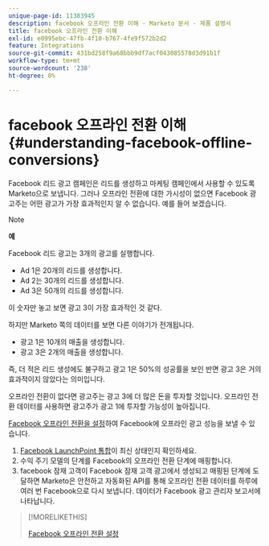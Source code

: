 ```yaml
---
unique-page-id: 11383945
description: facebook 오프라인 전환 이해 - Marketo 문서 - 제품 설명서
title: facebook 오프라인 전환 이해
exl-id: e0995ebc-47fb-4f10-b767-4fe9f572b2d2
feature: Integrations
source-git-commit: 431bd258f9a68bbb9df7acf043085578d3d91b1f
workflow-type: tm+mt
source-wordcount: '238'
ht-degree: 0%

---
```


# facebook 오프라인 전환 이해 {#understanding-facebook-offline-conversions}

Facebook 리드 광고 캠페인은 리드를 생성하고 마케팅 캠페인에서 사용할 수 있도록 Marketo으로 보냅니다. 그러나 오프라인 전환에 대한 가시성이 없으면 Facebook 광고주는 어떤 광고가 가장 효과적인지 알 수 없습니다. 예를 들어 보겠습니다.

>[!NOTE]
>
>**예**
>
>Facebook 리드 광고는 3개의 광고를 실행합니다.
>
>* Ad 1은 20개의 리드를 생성합니다.
>* Ad 2는 30개의 리드를 생성합니다.
>* Ad 3은 50개의 리드를 생성합니다.
>
>이 숫자만 놓고 보면 광고 3이 가장 효과적인 것 같다.
>
>하지만 Marketo 쪽의 데이터를 보면 다른 이야기가 전개됩니다.
>
>* 광고 1은 10개의 매출을 생성합니다.
>* 광고 3은 2개의 매출을 생성합니다.
>
>즉, 더 적은 리드 생성에도 불구하고 광고 1은 50%의 성공률을 보인 반면 광고 3은 거의 효과적이지 않았다는 의미입니다.
>
>오프라인 전환이 없다면 광고주는 광고 3에 더 많은 돈을 투자할 것입니다. 오프라인 전환 데이터를 사용하면 광고주가 광고 1에 투자할 가능성이 높아집니다.

[Facebook 오프라인 전환을 설정](/help/marketo/product-docs/demand-generation/facebook/set-up-facebook-offline-conversions.md)하여 Facebook에 오프라인 광고 성능을 보낼 수 있습니다.

1. [Facebook LaunchPoint 통합](/help/marketo/product-docs/demand-generation/ad-network-integrations/add-facebook-custom-audiences-as-a-launchpoint-service.md)이 최신 상태인지 확인하세요.
1. 수익 주기 모델의 단계를 Facebook의 오프라인 전환 단계에 매핑합니다.
1. facebook 잠재 고객이 Facebook 잠재 고객 광고에서 생성되고 매핑된 단계에 도달하면 Marketo은 안전하고 자동화된 API를 통해 오프라인 전환 데이터를 하루에 여러 번 Facebook으로 다시 보냅니다. 데이터가 Facebook 광고 관리자 보고서에 나타납니다.

>[!MORELIKETHIS]
>
>[Facebook 오프라인 전환 설정](/help/marketo/product-docs/demand-generation/facebook/set-up-facebook-offline-conversions.md)
